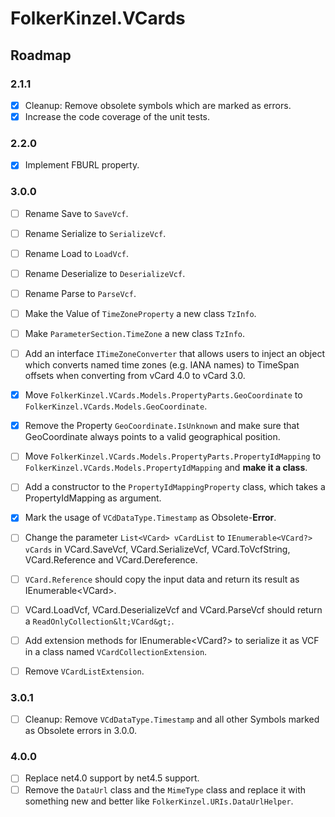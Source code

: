 ﻿# FolkerKinzel.VCards
## Roadmap

### 2.1.1
- [x] Cleanup: Remove obsolete symbols which are marked as errors.
- [x] Increase the code coverage of the unit tests.

### 2.2.0
- [x] Implement FBURL property.

### 3.0.0  
- [ ] Rename Save to `SaveVcf`.
- [ ] Rename Serialize to `SerializeVcf`.
- [ ] Rename Load to `LoadVcf`.
- [ ] Rename Deserialize to `DeserializeVcf`.
- [ ] Rename Parse to `ParseVcf`. 
- [ ] Make the Value of `TimeZoneProperty` a new class `TzInfo`.
- [ ] Make `ParameterSection.TimeZone` a new class `TzInfo`.
- [ ] Add an interface `ITimeZoneConverter` that allows users to inject an object which converts named time zones
(e.g. IANA names) to TimeSpan offsets when converting from vCard 4.0 to vCard 3.0.
- [x] Move `FolkerKinzel.VCards.Models.PropertyParts.GeoCoordinate` to 
`FolkerKinzel.VCards.Models.GeoCoordinate`.
- [x] Remove the Property `GeoCoordinate.IsUnknown` and make sure that 
GeoCoordinate always points to a valid geographical position.
- [ ] Move `FolkerKinzel.VCards.Models.PropertyParts.PropertyIdMapping` to
`FolkerKinzel.VCards.Models.PropertyIdMapping` and **make it a class**.
- [ ] Add a constructor to the `PropertyIdMappingProperty` class, which takes a PropertyIdMapping as 
argument.
- [x] Mark the usage of `VCdDataType.Timestamp`  as Obsolete-**Error**.
- [ ] Change the parameter `List<VCard> vCardList` to `IEnumerable<VCard?> vCards` in
VCard.SaveVcf, VCard.SerializeVcf, VCard.ToVcfString, VCard.Reference and VCard.Dereference.
- [ ] `VCard.Reference` should copy the input data and return its result as IEnumerable&lt;VCard&gt;.
- [ ] VCard.LoadVcf, VCard.DeserializeVcf and VCard.ParseVcf should return a `ReadOnlyCollection&lt;VCard&gt;`.
- [ ] Add extension methods for IEnumerable&lt;VCard?&gt; to serialize it as VCF in a class named `VCardCollectionExtension`.
- [ ] Remove `VCardListExtension`.


### 3.0.1
- [ ] Cleanup: Remove `VCdDataType.Timestamp` and all other Symbols marked as Obsolete errors in 3.0.0.

### 4.0.0
- [ ] Replace net4.0 support by net4.5 support.
- [ ] Remove the `DataUrl` class and the `MimeType` class and replace it with something new and better like
`FolkerKinzel.URIs.DataUrlHelper`.